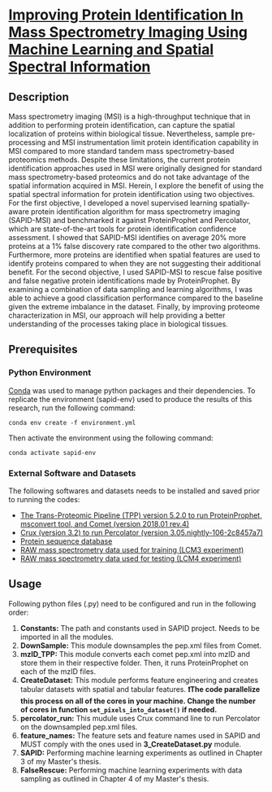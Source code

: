 # [Improving Protein Identification In Mass Spectrometry Imaging Using Machine Learning and Spatial Spectral Information](http://dx.doi.org/10.20381/ruor-27364)

## Description
Mass spectrometry imaging (MSI) is a high-throughput technique that in addition to performing protein identification, can capture the spatial localization of proteins within biological tissue. Nevertheless, sample pre-processing and MSI instrumentation limit protein identification capability in MSI compared to more standard tandem mass spectrometry-based proteomics methods. Despite these limitations, the current protein identification approaches used in MSI were originally designed for standard mass spectrometry-based proteomics and do not take advantage of the spatial information acquired in MSI. Herein, I explore the benefit of using the spatial spectral information for protein identification using two objectives. For the first objective, I developed a novel supervised learning spatially-aware protein identification algorithm for mass spectrometry imaging (SAPID-MSI) and benchmarked it against ProteinProphet and Percolator, which are state-of-the-art tools for protein identification confidence assessment. I showed that SAPID-MSI identifies on average 20% more proteins at a 1% false discovery rate compared to the other two algorithms. Furthermore, more proteins are identified when spatial features are used to identify proteins compared to when they are not suggesting their additional benefit. For the second objective, I used SAPID-MSI to rescue false positive and false negative protein identifications made by ProteinProphet. By examining a combination of data sampling and learning algorithms, I was able to achieve a good classification performance compared to the baseline given the extreme imbalance in the dataset. Finally, by improving proteome characterization in MSI, our approach will help providing a better understanding of the processes taking place in biological tissues.

## Prerequisites
### Python Environment
[Conda](https://docs.conda.io/) was used to manage python packages and their dependencies. To replicate the environment (sapid-env) used to produce the results of this research, run the following command:
```
conda env create -f environment.yml
```
Then activate the environment using the following command:
```
conda activate sapid-env
```

### External Software and Datasets
The following softwares and datasets needs to be installed and saved prior to running the codes:

* [The Trans-Proteomic Pipeline (TPP) version 5.2.0 to run ProteinProphet, msconvert tool, and Comet (version 2018.01 rev.4)](http://tools.proteomecenter.org/wiki/index.php?title=Software:TPP)
* [Crux (version 3.2) to run Percolator (version 3.05.nightly-106-2c8457a7)](https://crux.ms/download.html)
* [Protein sequence database](https://massive.ucsd.edu/ProteoSAFe/dataset_files.jsp?task=06750fe8bf7e437b87893a21a931f99a#%7B%22table_sort_history%22%3A%22main.collection_asc%22%2C%22main.collection_input%22%3A%22sequence%7C%7CEXACT%22%7D)
* [RAW mass spectrometry data used for training (LCM3 experiment)](https://massive.ucsd.edu/ProteoSAFe/dataset_files.jsp?task=06750fe8bf7e437b87893a21a931f99a#%7B%22table_sort_history%22%3A%22main.collection_asc%22%2C%22main.file_descriptor_input%22%3A%22LCM3%22%2C%22main.collection_input%22%3A%22raw%7C%7CEXACT%22%7D)
* [RAW mass spectrometry data used for testing (LCM4 experiment)](https://massive.ucsd.edu/ProteoSAFe/dataset_files.jsp?task=06750fe8bf7e437b87893a21a931f99a#%7B%22table_sort_history%22%3A%22main.collection_asc%22%2C%22main.file_descriptor_input%22%3A%22LCM4%22%2C%22main.collection_input%22%3A%22raw%7C%7CEXACT%22%7D)

## Usage
Following python files (.py) need to be configured and run in the following order:
1. **Constants:** The path and constants used in SAPID project. Needs to be imported in all the modules.
2. **DownSample:** This module downsamples the pep.xml files from Comet.
3. **mzID_TPP:** This module converts each comet pep.xml into mzID and store them in their respective folder. Then, it runs ProteinProphet on each of the mzID files.
4. **CreateDataset:** This module performs feature engineering and creates tabular datasets with spatial and tabular features. <strong>❗The code parallelize this process on all of the cores in your machine. Change the number of cores in function `set_pixels_into_dataset()` if needed.</strong>
5. **percolator_run:** This mudule uses Crux command line to run Percolator on the downsampled pep.xml files.
6. **feature_names:** The feature sets and feature names used in SAPID and MUST comply with the ones used in __3_CreateDataset.py__ module. 
7. **SAPID:** Performing machine learning experiments as outlined in Chapter 3 of my Master's thesis.
8. **FalseRescue:** Performing machine learning experiments with data sampling as outlined in Chapter 4 of my Master's thesis.




 


